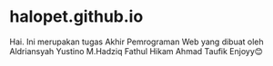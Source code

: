 # halopet.github.io
Hai. Ini merupakan tugas Akhir Pemrograman Web yang dibuat oleh
Aldriansyah Yustino
M.Hadziq Fathul Hikam
Ahmad Taufik
Enjoyy😊
